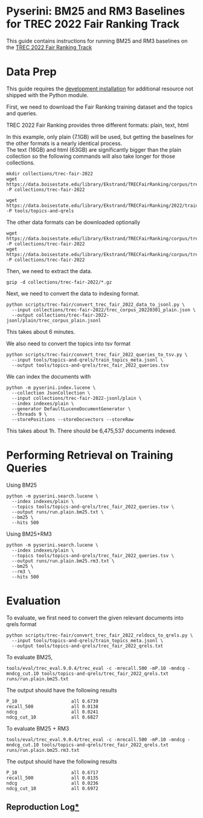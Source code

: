 # Pyserini: BM25 and RM3 Baselines for TREC 2022 Fair Ranking Track

This guide contains instructions for running BM25 and RM3 baselines on the [TREC 2022 Fair Ranking Track](https://fair-trec.github.io/)

# Data Prep

This guide requires the [development installation](https://github.com/castorini/pyserini/blob/master/docs/installation.md#development-installation) for additional resource not shipped with the Python module.

First, we need to download the Fair Ranking training dataset and the topics and queries.

TREC 2022 Fair Ranking provides three different formats: plain, text, html

In this example, only plain (7.1GB) will be used, but getting the baselines for the other formats is a nearly identical process.  
The text (16GB) and html (63GB) are significantly bigger than the plain collection so the following commands will also take longer for those collections.

```
mkdir collections/trec-fair-2022
wget https://data.boisestate.edu/library/Ekstrand/TRECFairRanking/corpus/trec_corpus_20220301_plain.json.gz -P collections/trec-fair-2022

wget https://data.boisestate.edu/library/Ekstrand/TRECFairRanking/2022/train_topics_meta.jsonl -P tools/topics-and-qrels
```

The other data formats can be downloaded optionally
```
wget https://data.boisestate.edu/library/Ekstrand/TRECFairRanking/corpus/trec_corpus_20220301_html.json.gz -P collections/trec-fair-2022
wget https://data.boisestate.edu/library/Ekstrand/TRECFairRanking/corpus/trec_corpus_20220301_text.json.gz -P collections/trec-fair-2022
```

Then, we need to extract the data.
```
gzip -d collections/trec-fair-2022/*.gz
```

Next, we need to convert the data to indexing format.
```
python scripts/trec-fair/convert_trec_fair_2022_data_to_jsonl.py \
  --input collections/trec-fair-2022/trec_corpus_20220301_plain.json \
  --output collections/trec-fair-2022-jsonl/plain/trec_corpus_plain.jsonl
```
This takes about 6 minutes.

We also need to convert the topics into tsv format
```
python scripts/trec-fair/convert_trec_fair_2022_queries_to_tsv.py \
  --input tools/topics-and-qrels/train_topics_meta.jsonl \
  --output tools/topics-and-qrels/trec_fair_2022_queries.tsv
```

We can index the documents with
```
python -m pyserini.index.lucene \
  --collection JsonCollection \
  --input collections/trec-fair-2022-jsonl/plain \
  --index indexes/plain \
  --generator DefaultLuceneDocumentGenerator \
  --threads 9 \
  --storePositions --storeDocvectors --storeRaw
```
This takes about 1h. There should be 6,475,537 documents indexed.

# Performing Retrieval on Training Queries

Using BM25
```
python -m pyserini.search.lucene \
  --index indexes/plain \
  --topics tools/topics-and-qrels/trec_fair_2022_queries.tsv \
  --output runs/run.plain.bm25.txt \
  --bm25 \
  --hits 500
```

Using BM25+RM3
```
python -m pyserini.search.lucene \
  --index indexes/plain \
  --topics tools/topics-and-qrels/trec_fair_2022_queries.tsv \
  --output runs/run.plain.bm25.rm3.txt \
  --bm25 \
  --rm3 \
  --hits 500
```

# Evaluation

To evaluate, we first need to convert the given relevant documents into qrels format
```
python scripts/trec-fair/convert_trec_fair_2022_reldocs_to_qrels.py \
  --input tools/topics-and-qrels/train_topics_meta.jsonl \
  --output tools/topics-and-qrels/trec_fair_2022_qrels.txt
```

To evaluate BM25,
```
tools/eval/trec_eval.9.0.4/trec_eval -c -mrecall.500 -mP.10 -mndcg -mndcg_cut.10 tools/topics-and-qrels/trec_fair_2022_qrels.txt runs/run.plain.bm25.txt
```
The output should have the following results
```
P_10                  	all	0.6739
recall_500            	all	0.0138
ndcg                  	all	0.0241
ndcg_cut_10           	all	0.6827
```

To evaluate BM25 + RM3
```
tools/eval/trec_eval.9.0.4/trec_eval -c -mrecall.500 -mP.10 -mndcg -mndcg_cut.10 tools/topics-and-qrels/trec_fair_2022_qrels.txt runs/run.plain.bm25.rm3.txt
```

The output should have the following results
```
P_10                  	all	0.6717
recall_500            	all	0.0135
ndcg                  	all	0.0236
ndcg_cut_10           	all	0.6972
```

## Reproduction Log[*](reproducibility.md)
